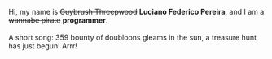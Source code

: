 Hi, my name is ~~Guybrush Threepwood~~ **Luciano Federico Pereira**, and I am a ~~wannabe pirate~~ **programmer**.<br><br>A short song: 359 bounty of doubloons gleams in the sun, a treasure hunt has just begun! Arrr!
